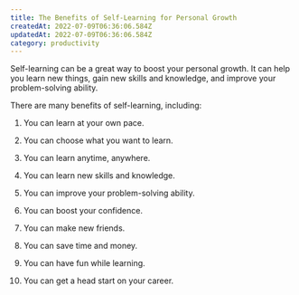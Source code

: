 ```yaml
---
title: The Benefits of Self-Learning for Personal Growth
createdAt: 2022-07-09T06:36:06.584Z
updatedAt: 2022-07-09T06:36:06.584Z
category: productivity
---
```


Self-learning can be a great way to boost your personal growth. It can help you learn new things, gain new skills and knowledge, and improve your problem-solving ability.

There are many benefits of self-learning, including:

1. You can learn at your own pace.

2. You can choose what you want to learn.

3. You can learn anytime, anywhere.

4. You can learn new skills and knowledge.

5. You can improve your problem-solving ability.

6. You can boost your confidence.

7. You can make new friends.

8. You can save time and money.

9. You can have fun while learning.

10. You can get a head start on your career.
